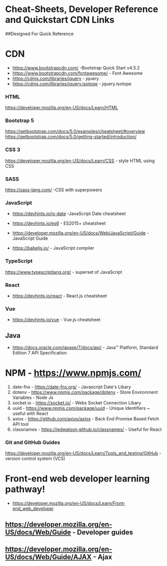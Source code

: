 # Cheat-Sheets, Developer Reference and Quickstart CDN Links
##Designed For Quick Reference 

<link href="https://cdn.jsdelivr.net/npm/bootstrap@5.0.0-beta1/dist/css/bootstrap.min.css" rel="stylesheet" integrity="sha384-giJF6kkoqNQ00vy+HMDP7azOuL0xtbfIcaT9wjKHr8RbDVddVHyTfAAsrekwKmP1" crossorigin="anonymous">
<script src="https://cdn.jsdelivr.net/npm/bootstrap@5.0.0-beta1/dist/js/bootstrap.bundle.min.js" integrity="sha384-ygbV9kiqUc6oa4msXn9868pTtWMgiQaeYH7/t7LECLbyPA2x65Kgf80OJFdroafW" crossorigin="anonymous"></script>


# CDN
- https://www.bootstrapcdn.com/ -Bootstrap Quick Start v4.5.2
- https://www.bootstrapcdn.com/fontawesome/ - Font Awesome
- https://cdnjs.com/libraries/jquery - jquery
- https://cdnjs.com/libraries/jquery.isotope - jquery.isotope

### HTML
https://developer.mozilla.org/en-US/docs/Learn/HTML 

### Bootstrap 5
https://getbootstrap.com/docs/5.0/examples/cheatsheet/#overview
https://getbootstrap.com/docs/5.0/getting-started/introduction/

### CSS 3
https://developer.mozilla.org/en-US/docs/Learn/CSS - style HTML using CSS

### SASS
https://sass-lang.com/ -CSS with superpowers

### JavaScript
- https://devhints.io/js-date -JavaScript Date cheatsheet
- https://devhints.io/es6 - ES2015+ cheatsheet
- https://developer.mozilla.org/en-US/docs/Web/JavaScript/Guide - JavaScript Guide


- https://babeljs.io/ - JavaScript compiler

### TypeScript
https://www.typescriptlang.org/ - superset of JavaScript

### React
- https://devhints.io/react - React.js cheatsheet


### Vue
- https://devhints.io/vue - Vue.js cheatsheet

## Java
- https://docs.oracle.com/javase/7/docs/api/ - Java™ Platform, Standard Edition 7 API Specification

# NPM - https://www.npmjs.com/
1. date-fns - https://date-fns.org/ - Javascript Date's Libary
2. dotenv - https://www.npmjs.com/package/dotenv - Store Environment Variables - Node Js
3. socket.io - https://socket.io/ - Webs Socket Connection Libary
4. uuid - https://www.npmjs.com/package/uuid - Unique Identifiers ~ useful with React
5. axios - https://github.com/axios/axios - Back End Promise Based Fetch API tool
6. classnames - https://jedwatson.github.io/classnames/ - Useful for React


### Git and GitHub Guides
https://developer.mozilla.org/en-US/docs/Learn/Tools_and_testing/GitHub - version control system (VCS)

# Front-end web developer learning pathway!
- https://developer.mozilla.org/en-US/docs/Learn/Front-end_web_developer 

## https://developer.mozilla.org/en-US/docs/Web/Guide - Developer guides

## https://developer.mozilla.org/en-US/docs/Web/Guide/AJAX - Ajax
